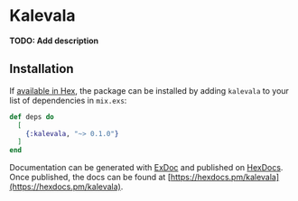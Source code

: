 # Kalevala

**TODO: Add description**

## Installation

If [available in Hex](https://hex.pm/docs/publish), the package can be installed
by adding `kalevala` to your list of dependencies in `mix.exs`:

```elixir
def deps do
  [
    {:kalevala, "~> 0.1.0"}
  ]
end
```

Documentation can be generated with [ExDoc](https://github.com/elixir-lang/ex_doc)
and published on [HexDocs](https://hexdocs.pm). Once published, the docs can
be found at [https://hexdocs.pm/kalevala](https://hexdocs.pm/kalevala).

